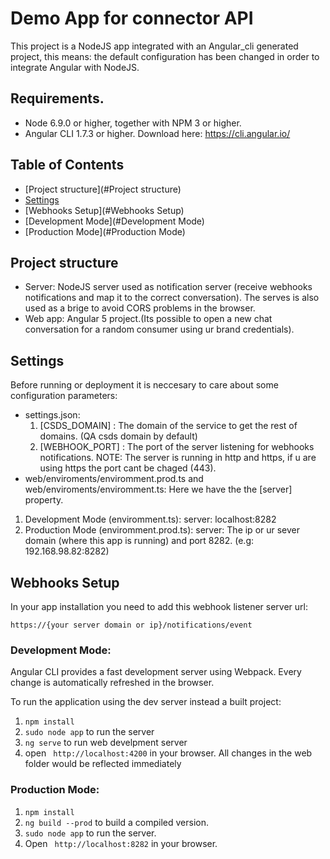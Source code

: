 # Demo App for connector API

This project is a NodeJS app integrated with an Angular_cli generated project, this means: the default configuration has been changed in order to integrate Angular with NodeJS.

## Requirements. 

- Node 6.9.0 or higher, together with NPM 3 or higher.
- Angular CLI 1.7.3 or higher. Download here: https://cli.angular.io/

## Table of Contents

* [Project structure](#Project structure)
* [Settings](#Settings)
* [Webhooks Setup](#Webhooks Setup)
* [Development Mode](#Development Mode)
* [Production Mode](#Production Mode)

## Project structure

- Server: NodeJS server used as notification server (receive webhooks notifications and map it to the correct conversation).
The serves is also used as a brige to avoid CORS problems in the browser.
- Web app: Angular 5 project.(Its possible to open a new chat conversation for a random consumer using ur brand credentials).

## Settings
Before running or deployment it is neccesary to care about some configuration parameters:
- settings.json:
  1. [CSDS_DOMAIN] : The domain of the service to get the rest of domains. (QA csds domain by default)
  1. [WEBHOOK_PORT] : The port of the server listening for webhooks notifications. NOTE: The server is running in http and
  https, if u are using https the port cant be chaged (443).
- web/enviroments/enviromment.prod.ts and web/enviroments/enviromment.ts: 
Here we have the the [server] property.
 1. Development Mode (enviromment.ts): server: localhost:8282
 1. Production Mode (enviromment.prod.ts): server: The ip or ur sever domain (where this app is running) and port 8282. (e.g: 192.168.98.82:8282)
 
## Webhooks Setup 
In your app installation you need to add this webhook listener server url:<br/> 

``https://{your server domain or ip}/notifications/event``

### Development Mode:

Angular CLI provides a fast development server using Webpack. Every change is automatically refreshed in the browser.

To run the application using the dev server instead a built project:

1. ```npm install```
2. ```sudo node app``` to run the server
2. ```ng serve``` to run web develpment server
4. open ``` http://localhost:4200``` in your browser. All changes in the web folder would be reflected immediately

### Production Mode:

1. ```npm install```
2. ```ng build --prod```  to build a compiled version.
3. ``sudo node app`` to run the server.
4. Open ``` http://localhost:8282``` in your browser.
